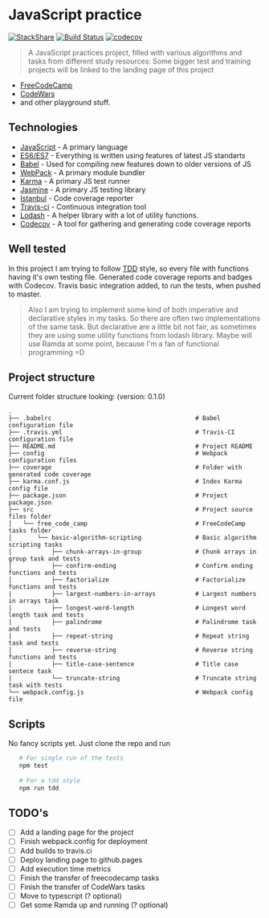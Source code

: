 # JavaScript practice
[![StackShare](https://img.shields.io/badge/tech-stack-0690fa.svg?style=flat)](https://stackshare.io/MikeSaprykin/js-stack)
[![Build Status](https://travis-ci.org/MikeSaprykin/js-practice.svg?branch=master)](https://travis-ci.org/MikeSaprykin/js-practice)
[![codecov](https://codecov.io/gh/MikeSaprykin/js-practice/branch/master/graph/badge.svg)](https://codecov.io/gh/MikeSaprykin/js-practice)
> A JavaScript practices project, filled with various algorithms and tasks from different study resources:
> Some bigger test and training projects will be linked to the landing page of this project
* [FreeCodeCamp](https://www.freecodecamp.org/)
* [CodeWars](https://www.codewars.com)
* and other playground stuff.

## Technologies
* [JavaScript](https://www.javascript.com) - A primary language
* [ES6/ES7](http://es6-features.org) - Everything is written using features of latest JS standarts
* [Babel](https://babeljs.io) - Used for compiling new features down to older versions of JS
* [WebPack](https://webpack.js.org) - A primary module bundler
* [Karma](https://karma-runner.github.io/1.0/index.html) - A primary JS test runner
* [Jasmine](https://jasmine.github.io) - A primary JS testing library
* [Istanbul](https://istanbul.js.org) - Code coverage reporter
* [Travis-ci](https://travis-ci.org) - Continuous integration tool
* [Lodash](https://lodash.com) - A helper library with a lot of utility functions. 
* [Codecov](https://codecov.io) - A tool for gathering and generating code coverage reports

## Well tested
In this project I am trying to follow [TDD](https://en.wikipedia.org/wiki/Test-driven_development) style,
so every file with functions having it's own testing file.
Generated code coverage reports and badges with Codecov.
Travis basic integration added, to run the tests, when pushed to master.

> Also I am trying to implement some kind of both imperative and declarative styles
 in my tasks. So there are often two implementations of the same task.
 But declarative are a little bit not fair, as sometimes they are using some 
 utility functions from lodash library. Maybe will use Ramda at some point, because I'm a fan
 of functional programming =D
 
## Project structure
Current folder structure looking: (version: 0.1.0)
```
.
├── .babelrc                                        # Babel configuration file
├── .travis.yml                                     # Travis-CI configuration file
├── README.md                                       # Project README
├── config                                          # Webpack configuration files
├── coverage                                        # Folder with generated code coverage   
├── karma.conf.js                                   # Index Karma config file
├── package.json                                    # Project package.json
├── src                                             # Project source files folder
│   └── free_code_camp                              # FreeCodeCamp tasks folder
│       └── basic-algorithm-scripting               # Basic algorithm scripting tasks
│           ├── chunk-arrays-in-group               # Chunk arrays in group task and tests
│           ├── confirm-ending                      # Confirm ending functions and tests
│           ├── factorialize                        # Factorialize functions and tests
|           ├── largest-numbers-in-arrays           # Largest numbers in arrays task
|           ├── longest-word-length                 # Longest word length task and tests
|           ├── palindrome                          # Palindrome task and tests
|           ├── repeat-string                       # Repeat string task and tests
│           ├── reverse-string                      # Reverse string functions and tests
|           ├── title-case-sentence                 # Title case sentece task
|           └── truncate-string                     # Truncate string task with tests
└── webpack.config.js                               # Webpack config file
```
 
## Scripts
No fancy scripts yet. Just clone the repo and run
```bash
   # For single run of the tests
   npm test 
   
   # For a tdd style
   npm run tdd
```
 
## TODO's
* [ ] Add a landing page for the project
* [ ] Finish webpack.config for deployment
* [ ] Add builds to travis.ci
* [ ] Deploy landing page to github.pages
* [ ] Add execution time metrics
* [ ] Finish the transfer of freecodecamp tasks
* [ ] Finish the transfer of CodeWars tasks
* [ ] Move to typescript (? optional)
* [ ] Get some Ramda up and running (? optional)
